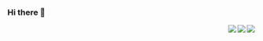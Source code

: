 ### Hi there 👋
<div align="right" style="width:100px; display:inline" >
<div style="display:block"><img align="right" src="https://github-readme-stats.vercel.app/api?username=Macr0phag3&show_icons=true&theme=radical&hide_title=true"></div>
<div style="display:block"><img align="right" src="https://img.shields.io/badge/Language-Python-brightgreen?style=flat&logo=c%2b%2b" /></div>
<div style="display:block"><img align="right" src="https://img.shields.io/badge/Platform-Linux-brightgreen?style=flat&logo=red%20hat" /></div>
</div>

